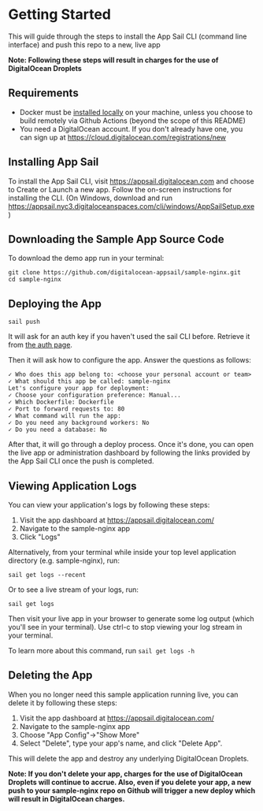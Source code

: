# Getting Started #

This will guide through the steps to install the App Sail CLI (command line interface) and push this repo to a new, live app

**Note: Following these steps will result in charges for the use of DigitalOcean Droplets**

## Requirements

* Docker must be [installed locally](https://docs.docker.com/install/) on your machine, unless you choose to build remotely via Github Actions (beyond the scope of this README)
* You need a DigitalOcean account. If you don't already have one, you can sign up at https://cloud.digitalocean.com/registrations/new
    

## Installing App Sail ##

To install the App Sail CLI, visit https://appsail.digitalocean.com and choose to Create or Launch a new app. Follow the on-screen instructions for installing the CLI. (On Windows, download and run https://appsail.nyc3.digitaloceanspaces.com/cli/windows/AppSailSetup.exe)

## Downloading the Sample App Source Code

To download the demo app run in your terminal:

	git clone https://github.com/digitalocean-appsail/sample-nginx.git
	cd sample-nginx

## Deploying the App ##

	sail push

It will ask for an auth key if you haven't used the sail CLI before. Retrieve it from [the auth page](https://appsail.digitalocean.com/go/auth).

Then it will ask how to configure the app.
Answer the questions as follows:

    ✓ Who does this app belong to: <choose your personal account or team>
    ✓ What should this app be called: sample-nginx
    Let's configure your app for deployment:
    ✓ Choose your configuration preference: Manual...
    ✓ Which Dockerfile: Dockerfile
    ✓ Port to forward requests to: 80
    ✓ What command will run the app:
    ✓ Do you need any background workers: No
    ✓ Do you need a database: No

After that, it will go through a deploy process. Once it's done, you can open the live app or administration dashboard by following the links provided by the App Sail CLI once the push is completed.

## Viewing Application Logs ##

You can view your application's logs by following these steps:
1. Visit the app dashboard at https://appsail.digitalocean.com/
1. Navigate to the sample-nginx app
1. Click "Logs"

Alternatively, from your terminal while inside your top level application directory (e.g. sample-nginx), run:

	sail get logs --recent
	
Or to see a live stream of your logs, run:

	sail get logs

Then visit your live app in your browser to generate some log output (which you'll see in your terminal). Use ctrl-c to stop viewing your log stream in your terminal.
	
To learn more about this command, run `sail get logs -h`

## Deleting the App #

When you no longer need this sample application running live, you can delete it by following these steps:
1. Visit the app dashboard at https://appsail.digitalocean.com/
1. Navigate to the sample-nginx app
1. Choose "App Config"->"Show More"
1. Select "Delete", type your app's name, and click "Delete App".

This will delete the app and destroy any underlying DigitalOcean Droplets. 

**Note: If you don't delete your app, charges for the use of DigitalOcean Droplets will continue to accrue. Also, even if you delete your app, a new push to your sample-nginx repo on Github will trigger a new deploy which will result in DigitalOcean charges.**
